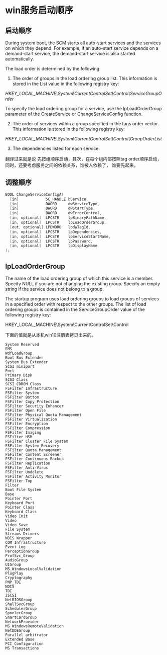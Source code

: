 # win服务启动顺序

## 启动顺序
During system boot, the SCM starts all auto-start services and the services on which they depend. For example, if an auto-start service depends on a demand-start service, the demand-start service is also started automatically.

The load order is determined by the following:

1. The order of groups in the load ordering group list. This information is stored in the List value in the following registry key:

*HKEY_LOCAL_MACHINE\System\CurrentControlSet\Control\ServiceGroupOrder*

To specify the load ordering group for a service, use the lpLoadOrderGroup parameter of the CreateService or ChangeServiceConfig function.

2. The order of services within a group specified in the tags order vector. This information is stored in the following registry key:

*HKEY_LOCAL_MACHINE\System\CurrentControlSet\Control\GroupOrderList*

3. The dependencies listed for each service.

翻译过来就是说 先按组顺序启动，其次，在每个组内部按照tag order顺序启动，同时，还要考虑服务之间的依赖关系，谁被人依赖了， 谁要先起来。

## 调整顺序

```c
BOOL ChangeServiceConfigA(
  [in]            SC_HANDLE hService,
  [in]            DWORD     dwServiceType,
  [in]            DWORD     dwStartType,
  [in]            DWORD     dwErrorControl,
  [in, optional]  LPCSTR    lpBinaryPathName,
  [in, optional]  LPCSTR    lpLoadOrderGroup,
  [out, optional] LPDWORD   lpdwTagId,
  [in, optional]  LPCSTR    lpDependencies,
  [in, optional]  LPCSTR    lpServiceStartName,
  [in, optional]  LPCSTR    lpPassword,
  [in, optional]  LPCSTR    lpDisplayName
);
```

## lpLoadOrderGroup

The name of the load ordering group of which this service is a member. Specify NULL if you are not changing the existing group. Specify an empty string if the service does not belong to a group.

The startup program uses load ordering groups to load groups of services in a specified order with respect to the other groups. The list of load ordering groups is contained in the ServiceGroupOrder value of the following registry key:

HKEY_LOCAL_MACHINE\System\CurrentControlSet\Control

下面的值就是从本机win10注册表拷贝出来的。

```
System Reserved
EMS
WdfLoadGroup
Boot Bus Extender
System Bus Extender
SCSI miniport
Port
Primary Disk
SCSI Class
SCSI CDROM Class
FSFilter Infrastructure
FSFilter System
FSFilter Bottom
FSFilter Copy Protection
FSFilter Security Enhancer
FSFilter Open File
FSFilter Physical Quota Management
FSFilter Virtualization
FSFilter Encryption
FSFilter Compression
FSFilter Imaging
FSFilter HSM
FSFilter Cluster File System
FSFilter System Recovery
FSFilter Quota Management
FSFilter Content Screener
FSFilter Continuous Backup
FSFilter Replication
FSFilter Anti-Virus
FSFilter Undelete
FSFilter Activity Monitor
FSFilter Top
Filter
Boot File System
Base
Pointer Port
Keyboard Port
Pointer Class
Keyboard Class
Video Init
Video
Video Save
File System
Streams Drivers
NDIS Wrapper
COM Infrastructure
Event Log
PerceptionGroup
ProfSvc_Group
AudioGroup
UIGroup
MS_WindowsLocalValidation
PlugPlay
Cryptography
PNP_TDI
NDIS
TDI
iSCSI
NetBIOSGroup
ShellSvcGroup
SchedulerGroup
SpoolerGroup
SmartCardGroup
NetworkProvider
MS_WindowsRemoteValidation
NetDDEGroup
Parallel arbitrator
Extended Base
PCI Configuration
MS Transactions
```